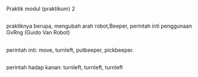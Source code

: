 Praktik modul (praktikum) 2
##
praktiknya berupa, mengubah arah robot,Beeper, perintah inti penggunaan GvRng (Guido Van Robot)
##
perintah inti: move, turnleft, putbeeper, pickbeeper.
##
perintah hadap kanan: turnleft, turnleft, turnleft

